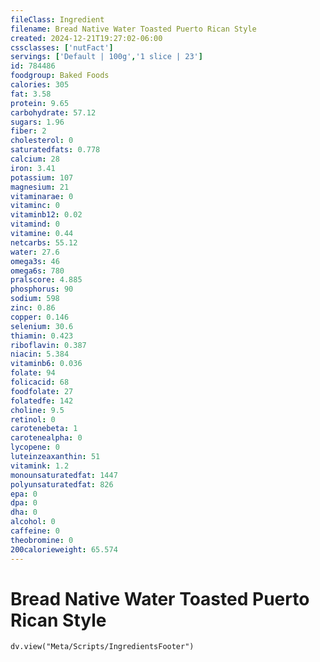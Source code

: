 ```yaml
---
fileClass: Ingredient
filename: Bread Native Water Toasted Puerto Rican Style
created: 2024-12-21T19:27:02-06:00
cssclasses: ['nutFact']
servings: ['Default | 100g','1 slice | 23']
id: 784486
foodgroup: Baked Foods
calories: 305
fat: 3.58
protein: 9.65
carbohydrate: 57.12
sugars: 1.96
fiber: 2
cholesterol: 0
saturatedfats: 0.778
calcium: 28
iron: 3.41
potassium: 107
magnesium: 21
vitaminarae: 0
vitaminc: 0
vitaminb12: 0.02
vitamind: 0
vitamine: 0.44
netcarbs: 55.12
water: 27.6
omega3s: 46
omega6s: 780
pralscore: 4.885
phosphorus: 90
sodium: 598
zinc: 0.86
copper: 0.146
selenium: 30.6
thiamin: 0.423
riboflavin: 0.387
niacin: 5.384
vitaminb6: 0.036
folate: 94
folicacid: 68
foodfolate: 27
folatedfe: 142
choline: 9.5
retinol: 0
carotenebeta: 1
carotenealpha: 0
lycopene: 0
luteinzeaxanthin: 51
vitamink: 1.2
monounsaturatedfat: 1447
polyunsaturatedfat: 826
epa: 0
dpa: 0
dha: 0
alcohol: 0
caffeine: 0
theobromine: 0
200calorieweight: 65.574
---
```


# Bread Native Water Toasted Puerto Rican Style

```dataviewjs
dv.view("Meta/Scripts/IngredientsFooter")
```